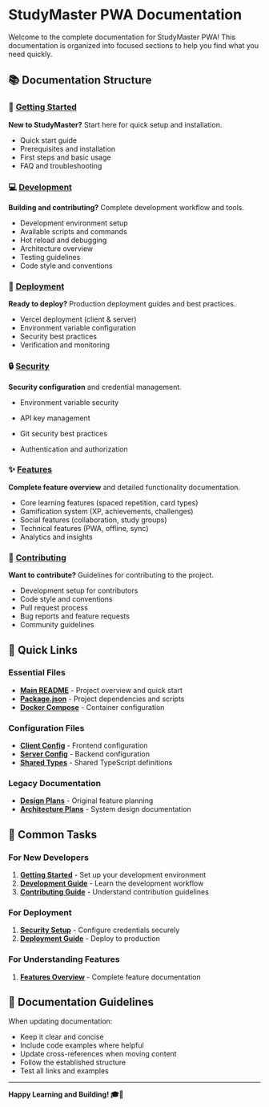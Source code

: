 # StudyMaster PWA Documentation

Welcome to the complete documentation for StudyMaster PWA! This documentation is organized into focused sections to help you find what you need quickly.

## 📚 Documentation Structure

### 🚀 [Getting Started](getting-started/README.md)
**New to StudyMaster?** Start here for quick setup and installation.
- Quick start guide
- Prerequisites and installation
- First steps and basic usage
- FAQ and troubleshooting

### 💻 [Development](development/README.md)
**Building and contributing?** Complete development workflow and tools.
- Development environment setup
- Available scripts and commands
- Hot reload and debugging
- Architecture overview
- Testing guidelines
- Code style and conventions

### 🚀 [Deployment](deployment/README.md)
**Ready to deploy?** Production deployment guides and best practices.
- Vercel deployment (client & server)
- Environment variable configuration
- Security best practices
- Verification and monitoring

### 🔒 [Security](security/README.md)
**Security configuration** and credential management.
- Environment variable security
- API key management

- Git security best practices
- Authentication and authorization

### ✨ [Features](features/README.md)
**Complete feature overview** and detailed functionality documentation.
- Core learning features (spaced repetition, card types)
- Gamification system (XP, achievements, challenges)
- Social features (collaboration, study groups)
- Technical features (PWA, offline, sync)
- Analytics and insights

### 🤝 [Contributing](contributing/README.md)
**Want to contribute?** Guidelines for contributing to the project.
- Development setup for contributors
- Code style and conventions
- Pull request process
- Bug reports and feature requests
- Community guidelines

## 🔗 Quick Links

### Essential Files
- **[Main README](../README.md)** - Project overview and quick start
- **[Package.json](../package.json)** - Project dependencies and scripts
- **[Docker Compose](../docker-compose.yml)** - Container configuration

### Configuration Files
- **[Client Config](../client/)** - Frontend configuration
- **[Server Config](../server/)** - Backend configuration
- **[Shared Types](../shared/)** - Shared TypeScript definitions

### Legacy Documentation
- **[Design Plans](Anki-Features-Implementation-Plan.md)** - Original feature planning
- **[Architecture Plans](StudyMaster-Design-Plan.md)** - System design documentation

## 🎯 Common Tasks

### For New Developers
1. **[Getting Started](getting-started/README.md)** - Set up your development environment
2. **[Development Guide](development/README.md)** - Learn the development workflow
3. **[Contributing Guide](contributing/README.md)** - Understand contribution guidelines

### For Deployment
1. **[Security Setup](security/README.md)** - Configure credentials securely
2. **[Deployment Guide](deployment/README.md)** - Deploy to production


### For Understanding Features
1. **[Features Overview](features/README.md)** - Complete feature documentation




## 📝 Documentation Guidelines

When updating documentation:
- Keep it clear and concise
- Include code examples where helpful
- Update cross-references when moving content
- Follow the established structure
- Test all links and examples

---

**Happy Learning and Building! 🎓🚀**